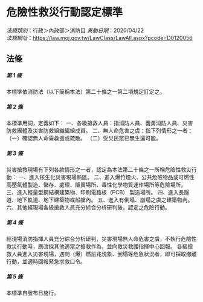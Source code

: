 # 危險性救災行動認定標準

*法規類別*：行政＞內政部＞消防目
*異動日期*：2020/04/22  
*法規網址*：https://law.moj.gov.tw/LawClass/LawAll.aspx?pcode=D0120056



## 法條
##### 第 1 條
本標準依消防法（以下簡稱本法）第二十條之一第二項規定訂定之。

##### 第 2 條
本標準用詞，定義如下：
一、各級搶救人員：指消防人員、義勇消防人員、災害防救團體及災害防救組織編組成員。
二、無人命危害之虞：指下列情形之一者：
（一）確認無人命需救援或疏散。
（二）受災民眾已無生還可能。

##### 第 3 條
災害搶救現場有下列各款情形之一者，認定為本法第二十條之一所稱危險性救災行動：
一、進入核生化災害現場熱區。
二、進入爆竹煙火、公共危險物品或可燃性高壓氣體製造、儲存、處理、販賣場所、毒性化學物質運作場所等危險場所。
三、進入輕量型鋼結構建築物、印刷電路板（PCB） 製造場所。
四、進入長隧道、地下軌道、地下建築物或船艙內。
五、進入有倒塌、崩塌之虞之建築物內。
六、其他經現場各級搶救人員充分綜合分析研判後，認定之危險行動。

##### 第 4 條
經現場消防指揮人員充分綜合分析研判，災害現場無人命危害之虞，不執行危險性救災行動時，應改採其他適當之搶救作為，並向救災救護指揮中心回報。
各級搶救人員進入災害現場，遇閃（爆）燃前兆現象、倒塌等危急狀況者，即可採取撤離行動，並適時回報緊急求救口令。

##### 第 5 條
本標準自發布日施行。


